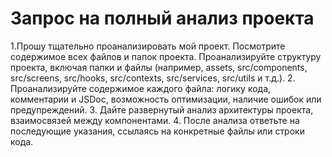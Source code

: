 # Запрос на полный анализ проекта

1.Прошу тщательно проанализировать мой проект. Посмотрите содержимое всех файлов и папок проекта. Проанализируйте структуру проекта, включая папки и файлы (например, assets, src/components, src/screens, src/hooks, src/contexts, src/services, src/utils и т.д.).
2. Проанализируйте содержимое каждого файла: логику кода, комментарии и JSDoc, возможность оптимизации, наличие ошибок или предупреждений.
3. Дайте развернутый анализ архитектуры проекта, взаимосвязей между компонентами.
4. После анализа ответьте на последующие указания, ссылаясь на конкретные файлы или строки кода.

